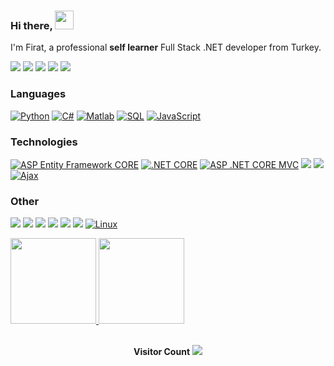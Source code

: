 ###  Hi there, <img width="30" src="https://camo.githubusercontent.com/e8e7b06ecf583bc040eb60e44eb5b8e0ecc5421320a92929ce21522dbc34c891/68747470733a2f2f6d656469612e67697068792e636f6d2f6d656469612f6876524a434c467a6361737252346961377a2f67697068792e676966">

I'm Firat, a professional **self learner** Full Stack .NET developer from Turkey.

[![](https://img.shields.io/badge/LinkedIn-blue)](https://linkedin.com/in/firatbezir)
[![](https://img.shields.io/badge/-Discord-FFF?&logo=Discord)](https://discord.gg/1120715711820603392)
[![](https://img.shields.io/badge/YouTube-red)](https://www.youtube.com/channel/UCNZltaZhNQa2IYBAC5smrMA)
[![](https://img.shields.io/badge/-Reddit-FFF?&logo=reddit)]([https://www.reddit.com/user/Ra1nbow1](https://www.reddit.com/user/greemLeaf))
[![](https://img.shields.io/badge/Quora-red)](https://www.quora.com/profile/F%C4%B1rat-Bezir)


### Languages
[![Python](https://img.shields.io/badge/-Python-F0FFFF?&logo=Python)](https://github.com/firatbezir)
[![C#](https://img.shields.io/badge/-C%23-8A2BE2?&logo=C%20Sharp&logoColor=239120)](https://github.com/firatbezir)
[![Matlab](https://img.shields.io/badge/-Matlab-CD5B45?&logo=Matlab&logoColor=0076A8)](https://github.com/firatbezir)
[![SQL](https://img.shields.io/badge/-SQL-FFB90F?&logo=MySQL)](https://github.com/firatbezir)
[![JavaScript](https://img.shields.io/badge/-JavaScript-F0FFFF?&logo=JavaScript)](https://github.com/firatbezir)

### Technologies

[![ASP Entity Framework CORE](https://img.shields.io/badge/-ASP%20Entity%20Framework%20CORE-9932CC?&logo=.NET&logoColor=512BD4)](https://github.com/firatbezir)
[![.NET CORE](https://img.shields.io/badge/-.NET%20CORE-9932CC?&logo=.NET&logoColor=512BD4)](https://github.com/firatbezir)
[![ASP .NET CORE MVC](https://img.shields.io/badge/-ASP%20.NET%20CORE%20MVC-9932CC?&logo=.NET&logoColor=512BD4)](https://github.com/firatbezir)
[![](https://img.shields.io/badge/-jQuery-FFF8DC?&logo=jQuery&logoColor=0769AD)](https://github.com/firatbezir)
[![](https://img.shields.io/badge/-React-FFF8DC?&logo=React)](https://github.com/firatbezir)
[![Ajax](https://img.shields.io/badge/-Ajax-FFB90F?&logo=Ajax&logoColor=0098E4)](https://github.com/firatbezir)


### Other

[![](https://img.shields.io/badge/-HTML-F0FFFF?&logo=html5)](https://github.com/firatbezir)
[![](https://img.shields.io/badge/-CSS-F0FFFF?&logo=css3&logoColor=1572B6)](https://github.com/firatbezir)
[![](https://img.shields.io/badge/-Bootstrap-F0FFFF?&logo=Bootstrap)](https://github.com/firatbezir)
[![](https://img.shields.io/badge/-Sass-F0FFFF?&logo=sass&logoColor=CC6699)](https://github.com/firatbezir)
[![](https://img.shields.io/badge/-Git-F0FFFF?&logo=Git)](https://github.com/firatbezir)
[![](https://img.shields.io/badge/-Docker-F0FFFF?&logo=Docker)](https://github.com/firatbezir)
[![Linux](https://img.shields.io/badge/-Linux-F0FFFF?&logo=Linux&logoColor=FCC624)](https://github.com/firatbezir)


<a href="https://github.com/firatbezir">
  <img height="137px" src="https://github-readme-stats.vercel.app/api?username=firatbezir&hide_title=true&hide_border=true&show_icons=true&include_all_commits=true&count_private=true&line_height=21&text_color=000&icon_color=000&bg_color=0,ea6161,ffc64d,fffc4d,52fa5a&theme=graywhite"/>  
</a>

<a href="https://github.com/firatbezir">
  <img height="137px" src="https://github-readme-stats.vercel.app/api/top-langs/?username=firatbezir&hide_title=true&hide_border=true&layout=compact&langs_count=6&text_color=000&icon_color=fff&bg_color=0,52fa5a,4dfcff,c64dff&theme=graywhite" />
</a>

<br>
<br>
<p align="center"> 
  <strong>Visitor Count</strong>
  <a href="[https://github.com/firatbezir]">
    <img src="https://profile-counter.glitch.me/firatbezir/count.svg" />
  </a>
</p>

